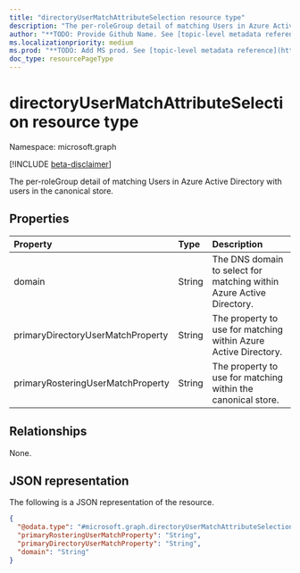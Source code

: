 ```yaml
---
title: "directoryUserMatchAttributeSelection resource type"
description: "The per-roleGroup detail of matching Users in Azure Active Directory with users in the canonical store."
author: "**TODO: Provide Github Name. See [topic-level metadata reference](https://msgo.azurewebsites.net/add/document/guidelines/metadata.html#topic-level-metadata)**"
ms.localizationpriority: medium
ms.prod: "**TODO: Add MS prod. See [topic-level metadata reference](https://msgo.azurewebsites.net/add/document/guidelines/metadata.html#topic-level-metadata)**"
doc_type: resourcePageType
---
```


# directoryUserMatchAttributeSelection resource type

Namespace: microsoft.graph

[!INCLUDE [beta-disclaimer](../../includes/beta-disclaimer.md)]

The per-roleGroup detail of matching Users in Azure Active Directory with users in the canonical store.

## Properties
|Property|Type|Description|
|:---|:---|:---|
|domain|String|The DNS domain to select for matching within Azure Active Directory.|
|primaryDirectoryUserMatchProperty|String|The property to use for matching within Azure Active Directory.|
|primaryRosteringUserMatchProperty|String|The property to use for matching within the canonical store.|

## Relationships
None.

## JSON representation
The following is a JSON representation of the resource.
<!-- {
  "blockType": "resource",
  "@odata.type": "microsoft.graph.directoryUserMatchAttributeSelection"
}
-->
``` json
{
  "@odata.type": "#microsoft.graph.directoryUserMatchAttributeSelection",
  "primaryRosteringUserMatchProperty": "String",
  "primaryDirectoryUserMatchProperty": "String",
  "domain": "String"
}
```

